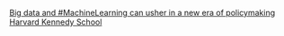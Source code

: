 [Big data and #MachineLearning can usher in a new era of policymaking   Harvard Kennedy School](https://qi.tc/qi/112860)